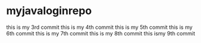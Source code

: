# myjavaloginrepo
this is my 3rd commit
this is my 4th commit
this is my 5th commit 
this is my 6th commit
this is my 7th commit
this is my 8th commit
this ismy 9th commit
